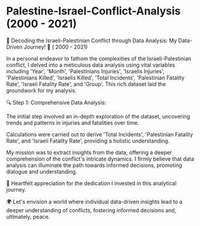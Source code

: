 # Palestine-Israel-Conflict-Analysis (2000 - 2021)



🌟 Decoding the Israeli-Palestinian Conflict through Data Analysis: My Data-Driven Journey! 
🌟 ( 2000 - 2021)
 


In a personal endeavor to fathom the complexities of the Israeli-Palestinian conflict, I delved into a meticulous data analysis using vital variables including 'Year', 'Month', 'Palestinians Injuries', 'Israelis Injuries', 'Palestinians Killed', 'Israelis Killed', 'Total Incidents', 'Palestinian Fatality Rate', 'Israeli Fatality Rate', and 'Group'. This rich dataset laid the groundwork for my analysis.





🔍 Step 1: Comprehensive Data Analysis:





The initial step involved an in-depth exploration of the dataset, uncovering trends and patterns in injuries and fatalities over time.





Calculations were carried out to derive 'Total Incidents', 'Palestinian Fatality Rate', and 'Israeli Fatality Rate', providing a holistic understanding.





My mission was to extract insights from the data, offering a deeper comprehension of the conflict's intricate dynamics. I firmly believe that data analysis can illuminate the path towards informed decisions, promoting dialogue and understanding.





🙏 Heartfelt appreciation for the dedication I invested in this analytical journey.





🌍 Let's envision a world where individual data-driven insights lead to a deeper understanding of conflicts, fostering informed decisions and, ultimately, peace.
